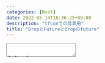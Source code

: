 ```yaml
---
categories: [Rust]
date: 2022-05-14T16:36:25+09:00
description: "tfconでの発表用"
title: "DropとFutureとDropのfuture"
---
```

<textarea data-markdown
    data-separator="\n===\n"
    data-vertical="\n---\n"
    data-notes="^Note:">


[tfcon](https://techfeed.io/events/techfeed-conference-2022)での発表資料。

[PDF](/pdf/tfcon.pdf)

</textarea>

